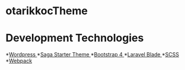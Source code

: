 # otarikkocTheme

# Development Technologies
*<a href="#">Wordpress </a>
*<a href="#">Saga Starter Theme </a>
*<a href="#">Bootstrap 4 </a>
*<a href="#">Laravel Blade </a>
*<a href="#">SCSS </a>
*<a href="#">Webpack </a>